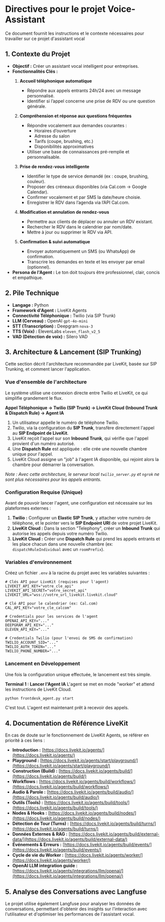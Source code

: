 # Directives pour le projet Voice-Assistant

Ce document fournit les instructions et le contexte nécessaires pour travailler sur ce projet d'assistant vocal

## 1. Contexte du Projet

- **Objectif :** Créer un assistant vocal intelligent pour entreprises. 
- **Fonctionnalités Clés :**
  1. **Accueil téléphonique automatique**  
     - Répondre aux appels entrants 24h/24 avec un message personnalisé.  
     - Identifier si l’appel concerne une prise de RDV ou une question générale.

  2. **Compréhension et réponse aux questions fréquentes**  
     - Répondre vocalement aux demandes courantes :  
       - Horaires d’ouverture  
       - Adresse du salon  
       - Tarifs (coupe, brushing, etc.)  
       - Disponibilités approximatives  
     - Utiliser une base de connaissances pré-remplie et personnalisable.

  3. **Prise de rendez-vous intelligente**  
     - Identifier le type de service demandé (ex : coupe, brushing, couleur).  
     - Proposer des créneaux disponibles (via Cal.com → Google Calendar).  
     - Confirmer vocalement et par SMS la date/heure choisie.  
     - Enregistrer le RDV dans l’agenda via l’API Cal.com.

  4. **Modification et annulation de rendez-vous**  
     - Permettre aux clients de déplacer ou annuler un RDV existant.  
     - Rechercher le RDV dans le calendrier par nom/date.  
     - Mettre à jour ou supprimer le RDV via API.

  5. **Confirmation & suivi automatique**  
     - Envoyer automatiquement un SMS (ou WhatsApp) de confirmation.  
     - Transcrire les demandes en texte et les envoyer par email (optionnel).
- **Persona de l'Agent :** Le ton doit toujours être professionnel, clair, concis et empathique.

## 2. Pile Technique

- **Langage :** Python
- **Framework d'Agent :** LiveKit Agents
- **Connectivité Téléphonique :** Twilio (via SIP Trunk)
- **LLM (Cerveau) :** OpenAI `gpt-4o-mini`
- **STT (Transcription) :** Deepgram `nova-3` 
- **TTS (Voix) :** ElevenLabs `eleven_flash_v2_5`
- **VAD (Détection de voix) :** Silero VAD

## 3. Architecture & Lancement (SIP Trunking)

Cette section décrit l'architecture recommandée par LiveKit, basée sur SIP Trunking, et comment lancer l'application.

### Vue d'ensemble de l'architecture

Le système utilise une connexion directe entre Twilio et LiveKit, ce qui simplifie grandement le flux.

**Appel Téléphonique → Twilio (SIP Trunk) → LiveKit Cloud (Inbound Trunk & Dispatch Rule) → Agent IA**

1.  Un utilisateur appelle le numéro de téléphone Twilio.
2.  Twilio, via la configuration du **SIP Trunk**, transfère directement l'appel au **SIP Endpoint de LiveKit**.
3.  LiveKit reçoit l'appel sur son **Inbound Trunk**, qui vérifie que l'appel provient d'un numéro autorisé.
4.  Une **Dispatch Rule** est appliquée : elle crée une nouvelle chambre unique pour l'appel.
5.  LiveKit Cloud assigne un "job" à l'agent IA disponible, qui rejoint alors la chambre pour démarrer la conversation.

*Note : Avec cette architecture, le serveur local `twilio_server.py` et `ngrok` ne sont plus nécessaires pour les appels entrants.* 

### Configuration Requise (Unique)

Avant de pouvoir lancer l'agent, une configuration est nécessaire sur les plateformes externes :
1.  **Twilio :** Configurer un **Elastic SIP Trunk**, y attacher votre numéro de téléphone, et le pointer vers le **SIP Endpoint URI** de votre projet LiveKit.
2.  **LiveKit Cloud :** Dans la section "Telephony", créer un **Inbound Trunk** qui autorise les appels depuis votre numéro Twilio.
3.  **LiveKit Cloud :** Créer une **Dispatch Rule** qui prend les appels entrants et les place chacun dans une nouvelle chambre (ex: `dispatchRuleIndividual` avec un `roomPrefix`).

### Variables d'environnement

Créez un fichier `.env` à la racine du projet avec les variables suivantes :

```
# Clés API pour LiveKit (requises pour l'agent)
LIVEKIT_API_KEY="votre_cle_api"
LIVEKIT_API_SECRET="votre_secret_api"
LIVEKIT_URL="wss://votre_url_livekit.livekit.cloud"

# Clé API pour le calendrier (ex: Cal.com)
CAL_API_KEY="votre_cle_calcom"

# Credentials pour les services de l'agent
OPENAI_API_KEY="..."
DEEPGRAM_API_KEY="..."
ELEVEN_API_KEY="..."

# Credentials Twilio (pour l'envoi de SMS de confirmation)
TWILIO_ACCOUNT_SID="..."
TWILIO_AUTH_TOKEN="..."
TWILIO_PHONE_NUMBER="..."
```

### Lancement en Développement

Une fois la configuration unique effectuée, le lancement est très simple.

**Terminal 1 : Lancer l'Agent IA**
L'agent se met en mode "worker" et attend les instructions de LiveKit Cloud.
```bash
python frontdesk_agent.py start
```
C'est tout. L'agent est maintenant prêt à recevoir des appels.

## 4. Documentation de Référence LiveKit

En cas de doute sur le fonctionnement de LiveKit Agents, se référer en priorité à ces liens :

- **Introduction :** [https://docs.livekit.io/agents/](https://docs.livekit.io/agents/)
- **Playground :** [https://docs.livekit.io/agents/start/playground/](https://docs.livekit.io/agents/start/playground/)
- **Construction (Build) :** [https://docs.livekit.io/agents/build/](https://docs.livekit.io/agents/build/)
- **Workflows :** [https://docs.livekit.io/agents/build/workflows/](https://docs.livekit.io/agents/build/workflows/)
- **Audio & Parole :** [https://docs.livekit.io/agents/build/audio/](https://docs.livekit.io/agents/build/audio/)
- **Outils (Tools) :** [https://docs.livekit.io/agents/build/tools/](https://docs.livekit.io/agents/build/tools/)
- **Nodes & Hooks :** [https://docs.livekit.io/agents/build/nodes/](https://docs.livekit.io/agents/build/nodes/)
- **Détection de Tour (Turns) :** [https://docs.livekit.io/agents/build/turns/](https://docs.livekit.io/agents/build/turns/)
- **Données Externes & RAG :** [https://docs.livekit.io/agents/build/external-data/](https://docs.livekit.io/agents/build/external-data/)
- **Événements & Erreurs :** [https://docs.livekit.io/agents/build/events/](https://docs.livekit.io/agents/build/events/)
- **Cycle de vie du Worker :** [https://docs.livekit.io/agents/worker/](https://docs.livekit.io/agents/worker/)
- **OpenAI LLM integration guide :** [https://docs.livekit.io/agents/integrations/llm/openai/](https://docs.livekit.io/agents/integrations/llm/openai/)

## 5. Analyse des Conversations avec Langfuse

Le projet utilise également Langfuse pour analyser les données de conversations, permettant d'obtenir des insights sur l'interaction avec l'utilisateur et d'optimiser les performances de l'assistant vocal.
